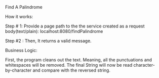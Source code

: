 Find A Palindrome

How it works:

Step # 1: Provide a page path to the the service created as a request body(text/plain): localhost:8080/findPalindrome

Step #2 : Then, It returns a valid message.

Business Logic:

First, the program cleans out the text. Meaning, all the punctuations and whitespaces will be removed.
The final String will now be read character-by-character and compare with the reversed string.
   
